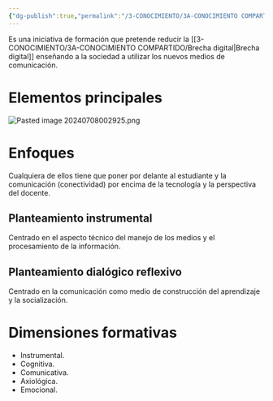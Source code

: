 ```yaml
---
{"dg-publish":true,"permalink":"/3-CONOCIMIENTO/3A-CONOCIMIENTO COMPARTIDO/Alfabetización Mediática e Informacional (AMI)/"}
---
```


Es una iniciativa de formación que pretende reducir la [[3-CONOCIMIENTO/3A-CONOCIMIENTO COMPARTIDO/Brecha digital\|Brecha digital]] enseñando a la sociedad a utilizar los nuevos medios de comunicación.

# Elementos principales

![Pasted image 20240708002925.png](/img/user/3-CONOCIMIENTO/3A-CONOCIMIENTO%20COMPARTIDO/MEDIA/Pasted%20image%2020240708002925.png)

# Enfoques
Cualquiera de ellos tiene que poner por delante al estudiante y la comunicación (conectividad) por encima de la tecnología y la perspectiva del docente.
## Planteamiento instrumental
Centrado en el aspecto técnico del manejo de los medios y el procesamiento de la información.
## Planteamiento dialógico reflexivo
Centrado en la comunicación como medio de construcción del aprendizaje y la socialización.

# Dimensiones formativas
- Instrumental.
- Cognitiva.
- Comunicativa.
- Axiológica.
- Emocional.